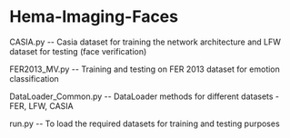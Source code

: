 # Hema-Imaging-Faces

CASIA.py
  -- Casia dataset for training the network architecture and LFW dataset for testing (face verification)
  
FER2013_MV.py
  -- Training and testing on FER 2013 dataset for emotion classification
  
DataLoader_Common.py
  -- DataLoader methods for different datasets - FER, LFW, CASIA
  
run.py
  -- To load the required datasets for training and testing purposes
